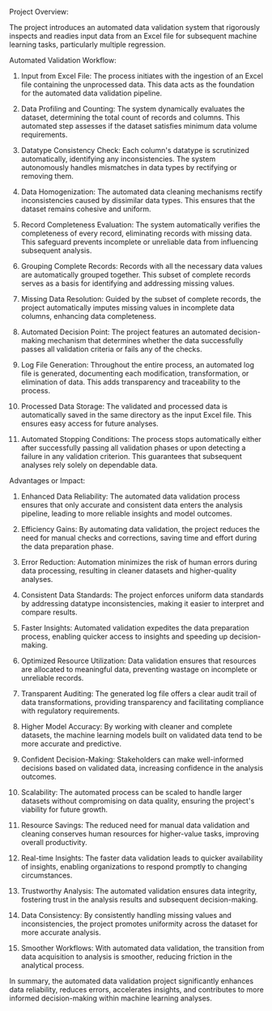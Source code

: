 Project Overview:

The project introduces an automated data validation system that rigorously inspects and readies input data from an Excel file for subsequent machine learning tasks, particularly multiple regression.

Automated Validation Workflow:

1. Input from Excel File:
   The process initiates with the ingestion of an Excel file containing the unprocessed data. This data acts as the foundation for the automated data validation pipeline.

2. Data Profiling and Counting:
   The system dynamically evaluates the dataset, determining the total count of records and columns. This automated step assesses if the dataset satisfies minimum data volume requirements.

3. Datatype Consistency Check:
   Each column's datatype is scrutinized automatically, identifying any inconsistencies. The system autonomously handles mismatches in data types by rectifying or removing them.

4. Data Homogenization:
   The automated data cleaning mechanisms rectify inconsistencies caused by dissimilar data types. This ensures that the dataset remains cohesive and uniform.

5. Record Completeness Evaluation:
   The system automatically verifies the completeness of every record, eliminating records with missing data. This safeguard prevents incomplete or unreliable data from influencing subsequent analysis.

6. Grouping Complete Records:
   Records with all the necessary data values are automatically grouped together. This subset of complete records serves as a basis for identifying and addressing missing values.

7. Missing Data Resolution:
   Guided by the subset of complete records, the project automatically imputes missing values in incomplete data columns, enhancing data completeness.

8. Automated Decision Point:
   The project features an automated decision-making mechanism that determines whether the data successfully passes all validation criteria or fails any of the checks.

9. Log File Generation:
   Throughout the entire process, an automated log file is generated, documenting each modification, transformation, or elimination of data. This adds transparency and traceability to the process.

10. Processed Data Storage:
    The validated and processed data is automatically saved in the same directory as the input Excel file. This ensures easy access for future analyses.

11. Automated Stopping Conditions:
    The process stops automatically either after successfully passing all validation phases or upon detecting a failure in any validation criterion. This guarantees that subsequent analyses rely solely on dependable data.





Advantages or Impact:

1. Enhanced Data Reliability: The automated data validation process ensures that only accurate and consistent data enters the analysis pipeline, leading to more reliable insights and model outcomes.

2. Efficiency Gains: By automating data validation, the project reduces the need for manual checks and corrections, saving time and effort during the data preparation phase.

3. Error Reduction: Automation minimizes the risk of human errors during data processing, resulting in cleaner datasets and higher-quality analyses.

4. Consistent Data Standards: The project enforces uniform data standards by addressing datatype inconsistencies, making it easier to interpret and compare results.

5. Faster Insights: Automated validation expedites the data preparation process, enabling quicker access to insights and speeding up decision-making.

6. Optimized Resource Utilization: Data validation ensures that resources are allocated to meaningful data, preventing wastage on incomplete or unreliable records.

7. Transparent Auditing: The generated log file offers a clear audit trail of data transformations, providing transparency and facilitating compliance with regulatory requirements.

8. Higher Model Accuracy: By working with cleaner and complete datasets, the machine learning models built on validated data tend to be more accurate and predictive.

9. Confident Decision-Making: Stakeholders can make well-informed decisions based on validated data, increasing confidence in the analysis outcomes.

10. Scalability: The automated process can be scaled to handle larger datasets without compromising on data quality, ensuring the project's viability for future growth.

11. Resource Savings: The reduced need for manual data validation and cleaning conserves human resources for higher-value tasks, improving overall productivity.

12. Real-time Insights: The faster data validation leads to quicker availability of insights, enabling organizations to respond promptly to changing circumstances.

13. Trustworthy Analysis: The automated validation ensures data integrity, fostering trust in the analysis results and subsequent decision-making.

14. Data Consistency: By consistently handling missing values and inconsistencies, the project promotes uniformity across the dataset for more accurate analysis.

15. Smoother Workflows: With automated data validation, the transition from data acquisition to analysis is smoother, reducing friction in the analytical process.

In summary, the automated data validation project significantly enhances data reliability, reduces errors, accelerates insights, and contributes to more informed decision-making within machine learning analyses.
